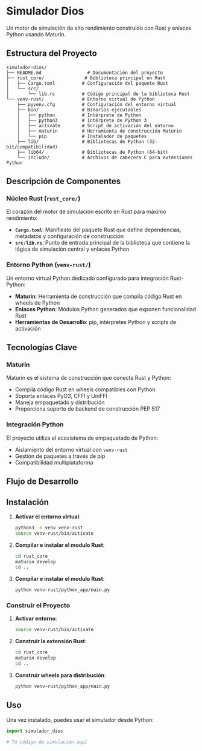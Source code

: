 # Simulador Dios

Un motor de simulación de alto rendimiento construido con Rust y enlaces Python usando Maturin.

## Estructura del Proyecto

```
simulador-dios/
├── README.md                 # Documentación del proyecto
├── rust_core/               # Biblioteca principal en Rust
│   ├── Cargo.toml          # Configuración del paquete Rust
│   └── src/
│       └── lib.rs          # Código principal de la biblioteca Rust
└── venv-rust/              # Entorno virtual de Python
    ├── pyvenv.cfg          # Configuración del entorno virtual
    ├── bin/                # Binarios ejecutables
    │   ├── python          # Intérprete de Python
    │   ├── python3         # Intérprete de Python 3
    │   ├── activate        # Script de activación del entorno
    │   ├── maturin         # Herramienta de construcción Maturin
    │   └── pip             # Instalador de paquetes
    ├── lib/                # Bibliotecas de Python (32-bit/compatibilidad)
    ├── lib64/              # Bibliotecas de Python (64-bit)
    └── include/            # Archivos de cabecera C para extensiones Python
```

## Descripción de Componentes

### Núcleo Rust (`rust_core/`)

El corazón del motor de simulación escrito en Rust para máximo rendimiento:

- **`Cargo.toml`**: Manifiesto del paquete Rust que define dependencias, metadatos y configuración de construcción
- **`src/lib.rs`**: Punto de entrada principal de la biblioteca que contiene la lógica de simulación central y enlaces Python

### Entorno Python (`venv-rust/`)

Un entorno virtual Python dedicado configurado para integración Rust-Python:

- **Maturin**: Herramienta de construcción que compila código Rust en wheels de Python
- **Enlaces Python**: Módulos Python generados que exponen funcionalidad Rust
- **Herramientas de Desarrollo**: pip, intérpretes Python y scripts de activación

## Tecnologías Clave

### Maturin
Maturin es el sistema de construcción que conecta Rust y Python:
- Compila código Rust en wheels compatibles con Python
- Soporta enlaces PyO3, CFFI y UniFFI
- Maneja empaquetado y distribución
- Proporciona soporte de backend de construcción PEP 517

### Integración Python
El proyecto utiliza el ecosistema de empaquetado de Python:
- Aislamiento del entorno virtual con `venv-rust`
- Gestión de paquetes a través de pip
- Compatibilidad multiplataforma

## Flujo de Desarrollo

## Instalación


1. **Activar el entorno virtual**:
   ```bash
   python3 -m venv venv-rust
   source venv-rust/bin/activate
   ```

2. **Compilar e instalar el modulo Rust**:
   ```bash
   cd rust_core
   maturin develop
   cd ..
   ```
3. **Compilar e instalar el modulo Rust**:
   ```bash
   python venv-rust/python_app/main.py
   ```


### Construir el Proyecto


1. **Activar entorno**:
   ```bash
   source venv-rust/bin/activate
   ```

2. **Construir la extensión Rust**:
   ```bash
   cd rust_core
   maturin develop
   cd ..
   ```

3. **Construir wheels para distribución**:
   ```bash
   python venv-rust/python_app/main.py
   ```



## Uso

Una vez instalado, puedes usar el simulador desde Python:

```python
import simulador_dios

# Tu código de simulación aquí
```
